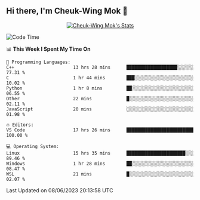 ## Hi there, I'm Cheuk-Wing Mok 👋

<!--
**mozro0327/mozro0327** is a ✨ _special_ ✨ repository because its `README.md` (this file) appears on your GitHub profile.

Here are some ideas to get you started:

- 🔭 I’m currently working on ...
- 🌱 I’m currently learning ...
- 👯 I’m looking to collaborate on ...
- 🤔 I’m looking for help with ...
- 💬 Ask me about ...
- 📫 How to reach me: ...
- 😄 Pronouns: ...
- ⚡ Fun fact: ...
-->

<p align="center">
  <a href="https://github.com/mozro0327" class="rich-diff-level-one">
    <img src="https://github-readme-stats.vercel.app/api?username=mozro0327&title_color=333&text_color=777" alt="Cheuk-Wing Mok's Stats" >
    <!-- &hide=issues
    <img src="https://github-readme-stats.vercel.app/api?username=mozro0327&hide=issues&title_color=333&text_color=777" alt="Cheuk-Wing Mok's Stats" >
    -->
  </a>
</p>

<!--START_SECTION:waka-->
![Code Time](http://img.shields.io/badge/Code%20Time-1%2C628%20hrs%2014%20mins-blue)

📊 **This Week I Spent My Time On** 

```text
💬 Programming Languages: 
C++                      13 hrs 28 mins      ███████████████████░░░░░░   77.31 % 
C                        1 hr 44 mins        ███░░░░░░░░░░░░░░░░░░░░░░   10.02 % 
Python                   1 hr 8 mins         ██░░░░░░░░░░░░░░░░░░░░░░░   06.55 % 
Other                    22 mins             █░░░░░░░░░░░░░░░░░░░░░░░░   02.11 % 
JavaScript               20 mins             ░░░░░░░░░░░░░░░░░░░░░░░░░   01.98 % 

🔥 Editors: 
VS Code                  17 hrs 26 mins      █████████████████████████   100.00 % 

💻 Operating System: 
Linux                    15 hrs 35 mins      ██████████████████████░░░   89.46 % 
Windows                  1 hr 28 mins        ██░░░░░░░░░░░░░░░░░░░░░░░   08.47 % 
WSL                      21 mins             █░░░░░░░░░░░░░░░░░░░░░░░░   02.07 % 
```


 Last Updated on 08/06/2023 20:13:58 UTC
<!--END_SECTION:waka-->
